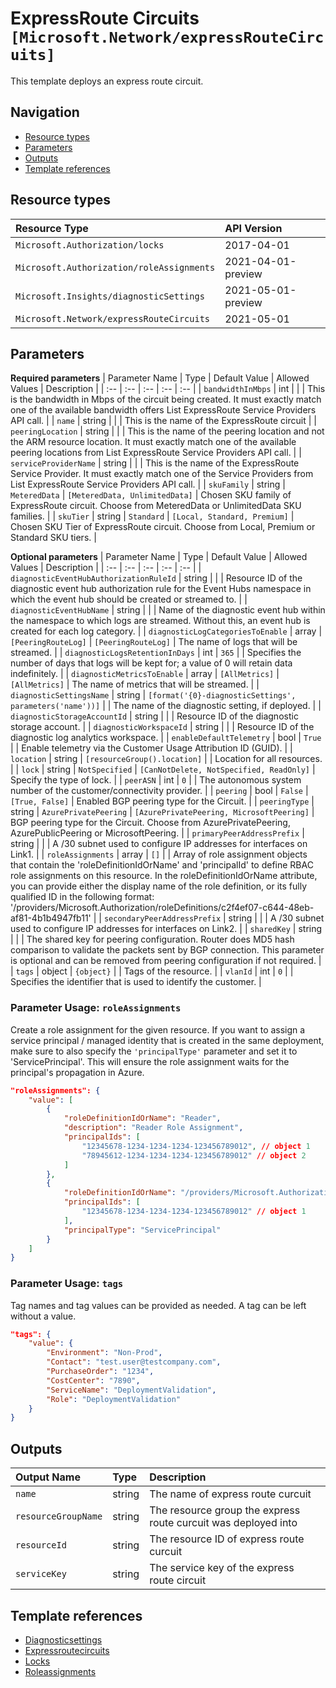 # ExpressRoute Circuits `[Microsoft.Network/expressRouteCircuits]`

This template deploys an express route circuit.

## Navigation

- [Resource types](#Resource-types)
- [Parameters](#Parameters)
- [Outputs](#Outputs)
- [Template references](#Template-references)

## Resource types

| Resource Type | API Version |
| :-- | :-- |
| `Microsoft.Authorization/locks` | 2017-04-01 |
| `Microsoft.Authorization/roleAssignments` | 2021-04-01-preview |
| `Microsoft.Insights/diagnosticSettings` | 2021-05-01-preview |
| `Microsoft.Network/expressRouteCircuits` | 2021-05-01 |

## Parameters

**Required parameters**
| Parameter Name | Type | Default Value | Allowed Values | Description |
| :-- | :-- | :-- | :-- | :-- |
| `bandwidthInMbps` | int |  |  | This is the bandwidth in Mbps of the circuit being created. It must exactly match one of the available bandwidth offers List ExpressRoute Service Providers API call. |
| `name` | string |  |  | This is the name of the ExpressRoute circuit |
| `peeringLocation` | string |  |  | This is the name of the peering location and not the ARM resource location. It must exactly match one of the available peering locations from List ExpressRoute Service Providers API call. |
| `serviceProviderName` | string |  |  | This is the name of the ExpressRoute Service Provider. It must exactly match one of the Service Providers from List ExpressRoute Service Providers API call. |
| `skuFamily` | string | `MeteredData` | `[MeteredData, UnlimitedData]` | Chosen SKU family of ExpressRoute circuit. Choose from MeteredData or UnlimitedData SKU families. |
| `skuTier` | string | `Standard` | `[Local, Standard, Premium]` | Chosen SKU Tier of ExpressRoute circuit. Choose from Local, Premium or Standard SKU tiers. |

**Optional parameters**
| Parameter Name | Type | Default Value | Allowed Values | Description |
| :-- | :-- | :-- | :-- | :-- |
| `diagnosticEventHubAuthorizationRuleId` | string |  |  | Resource ID of the diagnostic event hub authorization rule for the Event Hubs namespace in which the event hub should be created or streamed to. |
| `diagnosticEventHubName` | string |  |  | Name of the diagnostic event hub within the namespace to which logs are streamed. Without this, an event hub is created for each log category. |
| `diagnosticLogCategoriesToEnable` | array | `[PeeringRouteLog]` | `[PeeringRouteLog]` | The name of logs that will be streamed. |
| `diagnosticLogsRetentionInDays` | int | `365` |  | Specifies the number of days that logs will be kept for; a value of 0 will retain data indefinitely. |
| `diagnosticMetricsToEnable` | array | `[AllMetrics]` | `[AllMetrics]` | The name of metrics that will be streamed. |
| `diagnosticSettingsName` | string | `[format('{0}-diagnosticSettings', parameters('name'))]` |  | The name of the diagnostic setting, if deployed. |
| `diagnosticStorageAccountId` | string |  |  | Resource ID of the diagnostic storage account. |
| `diagnosticWorkspaceId` | string |  |  | Resource ID of the diagnostic log analytics workspace. |
| `enableDefaultTelemetry` | bool | `True` |  | Enable telemetry via the Customer Usage Attribution ID (GUID). |
| `location` | string | `[resourceGroup().location]` |  | Location for all resources. |
| `lock` | string | `NotSpecified` | `[CanNotDelete, NotSpecified, ReadOnly]` | Specify the type of lock. |
| `peerASN` | int | `0` |  | The autonomous system number of the customer/connectivity provider. |
| `peering` | bool | `False` | `[True, False]` | Enabled BGP peering type for the Circuit. |
| `peeringType` | string | `AzurePrivatePeering` | `[AzurePrivatePeering, MicrosoftPeering]` | BGP peering type for the Circuit. Choose from AzurePrivatePeering, AzurePublicPeering or MicrosoftPeering. |
| `primaryPeerAddressPrefix` | string |  |  | A /30 subnet used to configure IP addresses for interfaces on Link1. |
| `roleAssignments` | array | `[]` |  | Array of role assignment objects that contain the 'roleDefinitionIdOrName' and 'principalId' to define RBAC role assignments on this resource. In the roleDefinitionIdOrName attribute, you can provide either the display name of the role definition, or its fully qualified ID in the following format: '/providers/Microsoft.Authorization/roleDefinitions/c2f4ef07-c644-48eb-af81-4b1b4947fb11' |
| `secondaryPeerAddressPrefix` | string |  |  | A /30 subnet used to configure IP addresses for interfaces on Link2. |
| `sharedKey` | string |  |  | The shared key for peering configuration. Router does MD5 hash comparison to validate the packets sent by BGP connection. This parameter is optional and can be removed from peering configuration if not required. |
| `tags` | object | `{object}` |  | Tags of the resource. |
| `vlanId` | int | `0` |  | Specifies the identifier that is used to identify the customer. |


### Parameter Usage: `roleAssignments`

Create a role assignment for the given resource. If you want to assign a service principal / managed identity that is created in the same deployment, make sure to also specify the `'principalType'` parameter and set it to 'ServicePrincipal'. This will ensure the role assignment waits for the principal's propagation in Azure.

```json
"roleAssignments": {
    "value": [
        {
            "roleDefinitionIdOrName": "Reader",
            "description": "Reader Role Assignment",
            "principalIds": [
                "12345678-1234-1234-1234-123456789012", // object 1
                "78945612-1234-1234-1234-123456789012" // object 2
            ]
        },
        {
            "roleDefinitionIdOrName": "/providers/Microsoft.Authorization/roleDefinitions/c2f4ef07-c644-48eb-af81-4b1b4947fb11",
            "principalIds": [
                "12345678-1234-1234-1234-123456789012" // object 1
            ],
            "principalType": "ServicePrincipal"
        }
    ]
}
```

### Parameter Usage: `tags`

Tag names and tag values can be provided as needed. A tag can be left without a value.

```json
"tags": {
    "value": {
        "Environment": "Non-Prod",
        "Contact": "test.user@testcompany.com",
        "PurchaseOrder": "1234",
        "CostCenter": "7890",
        "ServiceName": "DeploymentValidation",
        "Role": "DeploymentValidation"
    }
}
```

## Outputs

| Output Name | Type | Description |
| :-- | :-- | :-- |
| `name` | string | The name of express route curcuit |
| `resourceGroupName` | string | The resource group the express route curcuit was deployed into |
| `resourceId` | string | The resource ID of express route curcuit |
| `serviceKey` | string | The service key of the express route circuit |

## Template references

- [Diagnosticsettings](https://docs.microsoft.com/en-us/azure/templates/Microsoft.Insights/2021-05-01-preview/diagnosticSettings)
- [Expressroutecircuits](https://docs.microsoft.com/en-us/azure/templates/Microsoft.Network/2021-05-01/expressRouteCircuits)
- [Locks](https://docs.microsoft.com/en-us/azure/templates/Microsoft.Authorization/2017-04-01/locks)
- [Roleassignments](https://docs.microsoft.com/en-us/azure/templates/Microsoft.Authorization/roleAssignments)

